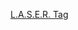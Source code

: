 ---
layout: post
wordpress_id: 185
wordpress_url: http://noesbueno.com/archives/185
date: '2007-02-21 07:55:13 -0600'
date_gmt: '2007-02-21 12:55:13 -0600'
body: |
  <p><a href="http://graffitiresearchlab.com/?page_id=76">L.A.S.E.R. Tag</a></p>
---